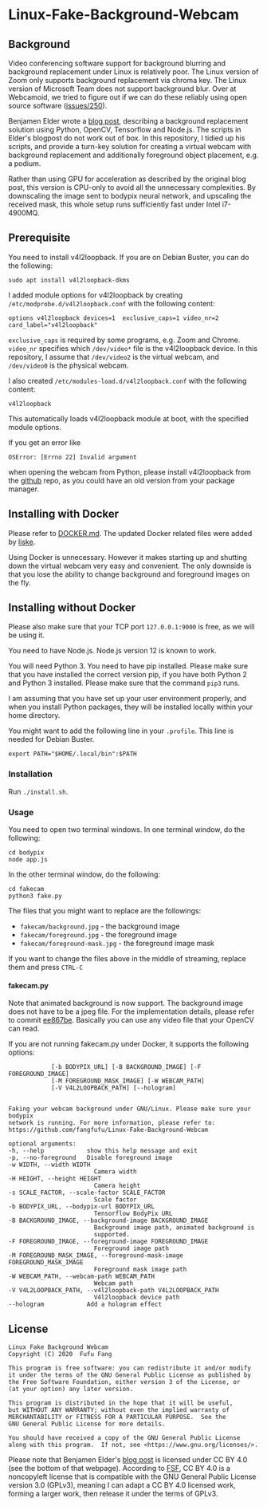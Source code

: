 # Linux-Fake-Background-Webcam

## Background
Video conferencing software support for background blurring and background 
replacement under Linux is relatively poor. The Linux version of Zoom only 
supports background replacement via chroma key. The Linux version of Microsoft 
Team does not support background blur. Over at Webcamoid, we tried to figure out
if we can do these reliably using open source software 
([issues/250](https://github.com/webcamoid/webcamoid/issues/250)).

Benjamen Elder wrote a
[blog post](https://elder.dev/posts/open-source-virtual-background/), describing
a background replacement solution using Python, OpenCV, Tensorflow and Node.js.
The scripts in Elder's blogpost do not work out of box. In this repository, I
tidied up his scripts, and provide a turn-key solution for creating a virtual
webcam with background replacement and additionally foreground object placement,
e.g. a podium. 

Rather than using GPU for acceleration as described by the original blog post, 
this version is CPU-only to avoid all the unnecessary complexities. By 
downscaling the image sent to bodypix neural network, and upscaling the 
received mask, this whole setup runs sufficiently fast under Intel i7-4900MQ. 

## Prerequisite
You need to install v4l2loopback. If you are on Debian Buster, you can do the
following:
    
    sudo apt install v4l2loopback-dkms

I added module options for v4l2loopback by creating
``/etc/modprobe.d/v4l2loopback.conf`` with the following content:

    options v4l2loopback devices=1  exclusive_caps=1 video_nr=2 card_label="v4l2loopback"
    
``exclusive_caps`` is required by some programs, e.g. Zoom and Chrome.
``video_nr`` specifies which ``/dev/video*`` file is the v4l2loopback device.
In this repository, I assume that ``/dev/video2`` is the virtual webcam, and
``/dev/video0`` is the physical webcam.

I also created ``/etc/modules-load.d/v4l2loopback.conf`` with the following content:
    
    v4l2loopback
    
This automatically loads v4l2loopback module at boot, with the specified module
options.

If you get an error like
```
OSError: [Errno 22] Invalid argument
```

when opening the webcam from Python, please install v4l2loopback from the [github](https://github.com/umlaeute/v4l2loopback) repo, 
as you could have an old version from your package manager.

## Installing with Docker
Please refer to [DOCKER.md](DOCKER.md). The updated Docker related files were
added by [liske](https://github.com/liske).

Using Docker is unnecessary. However it makes starting up and shutting down
the virtual webcam very easy and convenient. The only downside is that you
lose the ability to change background and foreground images on the fly.

## Installing without Docker
Please also make sure that your TCP port ``127.0.0.1:9000`` is free, as we will
be using it.

You need to have Node.js. Node.js version 12 is known to work. 

You will need Python 3. You need to have pip installed. Please make sure that 
you have installed the correct version pip, if you have both Python 2 and 
Python 3 installed. Please make sure that the command ``pip3`` runs.

I am assuming that you have set up your user environment properly, and when you
install Python packages, they will be installed locally within your home
directory.

You might want to add the following line in your ``.profile``. This line is
needed for Debian Buster.

    export PATH="$HOME/.local/bin":$PATH

### Installation
Run ``./install.sh``.

### Usage
You need to open two terminal windows. In one terminal window, do the following:

    cd bodypix
    node app.js

In the other terminal window, do the following:

    cd fakecam
    python3 fake.py

The files that you might want to replace are the followings:

  - ``fakecam/background.jpg`` - the background image
  - ``fakecam/foreground.jpg`` - the foreground image
  - ``fakecam/foreground-mask.jpg`` - the foreground image mask

If you want to change the files above in the middle of streaming, replace them
and press ``CTRL-C``

#### fakecam.py
Note that animated background is now support. The background image does not have 
to be a jpeg file. For the implementation details, please refer to commit 
[ee867be](https://github.com/fangfufu/Linux-Fake-Background-Webcam/commit/ee867be88e8fe5c9cfdd7d7a69f12ed3c3fb904c).
Basically you can use any video file that your OpenCV can read. 

If you are not running fakecam.py under Docker, it supports the following options:

                [-b BODYPIX_URL] [-B BACKGROUND_IMAGE] [-F FOREGROUND_IMAGE]
                [-M FOREGROUND_MASK_IMAGE] [-W WEBCAM_PATH]
                [-V V4L2LOOPBACK_PATH] [--hologram]


    Faking your webcam background under GNU/Linux. Please make sure your bodypix
    network is running. For more information, please refer to:
    https://github.com/fangfufu/Linux-Fake-Background-Webcam

    optional arguments:
    -h, --help            show this help message and exit
    -p, --no-foreground   Disable foreground image
    -w WIDTH, --width WIDTH
                            Camera width
    -H HEIGHT, --height HEIGHT
                            Camera height
    -s SCALE_FACTOR, --scale-factor SCALE_FACTOR
                            Scale factor
    -b BODYPIX_URL, --bodypix-url BODYPIX_URL
                            Tensorflow BodyPix URL
    -B BACKGROUND_IMAGE, --background-image BACKGROUND_IMAGE
                            Background image path, animated background is
                            supported.
    -F FOREGROUND_IMAGE, --foreground-image FOREGROUND_IMAGE
                            Foreground image path
    -M FOREGROUND_MASK_IMAGE, --foreground-mask-image FOREGROUND_MASK_IMAGE
                            Foreground mask image path
    -W WEBCAM_PATH, --webcam-path WEBCAM_PATH
                            Webcam path
    -V V4L2LOOPBACK_PATH, --v4l2loopback-path V4L2LOOPBACK_PATH
                            V4l2loopback device path
    --hologram            Add a hologram effect
    
## License

    Linux Fake Background Webcam
    Copyright (C) 2020  Fufu Fang

    This program is free software: you can redistribute it and/or modify
    it under the terms of the GNU General Public License as published by
    the Free Software Foundation, either version 3 of the License, or
    (at your option) any later version.

    This program is distributed in the hope that it will be useful,
    but WITHOUT ANY WARRANTY; without even the implied warranty of
    MERCHANTABILITY or FITNESS FOR A PARTICULAR PURPOSE.  See the
    GNU General Public License for more details.

    You should have received a copy of the GNU General Public License
    along with this program.  If not, see <https://www.gnu.org/licenses/>.
    
Please note that Benjamen Elder's 
[blog post](https://elder.dev/posts/open-source-virtual-background/)
is licensed under CC BY 4.0 (see the bottom of that webpage). According to 
[FSF](https://www.fsf.org/blogs/licensing/cc-by-4-0-and-cc-by-sa-4-0-added-to-our-list-of-free-licenses),
CC BY 4.0 is a noncopyleft license that is compatible with the GNU General 
Public License version 3.0 (GPLv3), meaning I can adapt a CC BY 4.0 
licensed work, forming a larger work, then release it under the terms 
of GPLv3.
